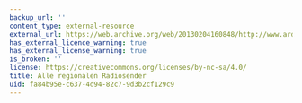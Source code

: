 ```yaml
---
backup_url: ''
content_type: external-resource
external_url: https://web.archive.org/web/20130204160848/http://www.ard.de/radio/alle-wellen/-/id=135130/14o6sfo/index.html
has_external_licence_warning: true
has_external_license_warning: true
is_broken: ''
license: https://creativecommons.org/licenses/by-nc-sa/4.0/
title: Alle regionalen Radiosender
uid: fa84b95e-c637-4d94-82c7-9d3b2cf129c9
---
```

